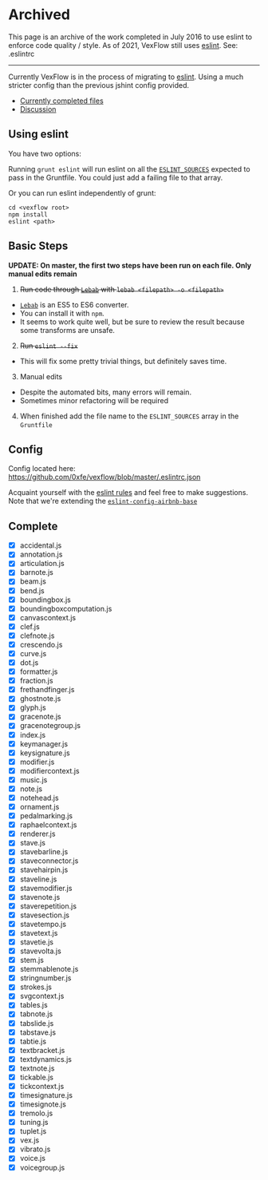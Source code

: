 # Archived

This page is an archive of the work completed in July 2016 to use eslint to enforce code quality / style. As of 2021, VexFlow still uses [eslint](https://eslint.org/). See: .eslintrc

---

Currently VexFlow is in the process of migrating to [eslint](http://eslint.org/). Using a much stricter config than the previous jshint config provided.

* [Currently completed files](#complete)
* [Discussion](https://github.com/0xfe/vexflow/issues/361)

## Using eslint 

You have two options:

Running `grunt eslint` will run eslint on all the  [`ESLINT_SOURCES`](https://github.com/Silverwolf90/vexflow/blob/eslint-all/Gruntfile.js#L23)  expected to pass in the Gruntfile. You could just add a failing file to that array.

Or you can run eslint independently of grunt:
```
cd <vexflow root>
npm install
eslint <path>
```

## Basic Steps

**UPDATE: On master, the first two steps have been run on each file. Only manual edits remain**

1. ~~Run code through [`Lebab`](https://github.com/mohebifar/lebab) with `lebab <filepath> -o <filepath>`~~
  - [`Lebab`](https://github.com/mohebifar/lebab) is an ES5 to ES6 converter.
  - You can install it with `npm`. 
  - It seems to work quite well, but be sure to review the result because some transforms are unsafe.

2. ~~Run `eslint --fix` <file>~~
  - This will fix some pretty trivial things, but definitely saves time.

3. Manual edits
  - Despite the automated bits, many errors will remain.
  - Sometimes minor refactoring will be required

4. When finished add the file name to the `ESLINT_SOURCES` array in the `Gruntfile`

## Config

Config located here: https://github.com/0xfe/vexflow/blob/master/.eslintrc.json

Acquaint yourself with the [eslint rules](http://eslint.org/docs/rules/) and feel free to make suggestions. Note that we're extending the [`eslint-config-airbnb-base`](https://www.npmjs.com/package/eslint-config-airbnb-base)

## Complete

- [x] accidental.js
- [x] annotation.js
- [x] articulation.js
- [x] barnote.js
- [x] beam.js
- [x] bend.js
- [x] boundingbox.js
- [x] boundingboxcomputation.js
- [x] canvascontext.js
- [x] clef.js
- [x] clefnote.js
- [x] crescendo.js
- [x] curve.js
- [x] dot.js
- [x] formatter.js
- [x] fraction.js
- [x] frethandfinger.js
- [x] ghostnote.js
- [x] glyph.js
- [x] gracenote.js
- [x] gracenotegroup.js
- [x] index.js
- [x] keymanager.js
- [x] keysignature.js
- [x] modifier.js
- [x] modifiercontext.js
- [x] music.js
- [x] note.js
- [x] notehead.js
- [x] ornament.js
- [x] pedalmarking.js
- [x] raphaelcontext.js
- [x] renderer.js
- [x] stave.js
- [x] stavebarline.js
- [x] staveconnector.js
- [x] stavehairpin.js
- [x] staveline.js
- [x] stavemodifier.js
- [x] stavenote.js
- [x] staverepetition.js
- [x] stavesection.js
- [x] stavetempo.js
- [x] stavetext.js
- [x] stavetie.js
- [x] stavevolta.js
- [x] stem.js
- [x] stemmablenote.js
- [x] stringnumber.js
- [x] strokes.js
- [x] svgcontext.js
- [x] tables.js
- [x] tabnote.js
- [x] tabslide.js
- [x] tabstave.js
- [x] tabtie.js
- [x] textbracket.js
- [x] textdynamics.js
- [x] textnote.js
- [x] tickable.js
- [x] tickcontext.js
- [x] timesignature.js
- [x] timesignote.js
- [x] tremolo.js
- [x] tuning.js
- [x] tuplet.js
- [x] vex.js
- [x] vibrato.js
- [x] voice.js
- [x] voicegroup.js